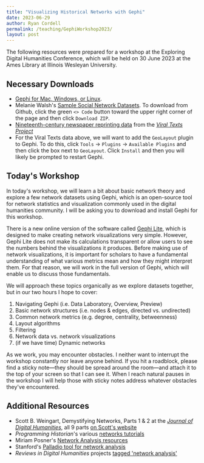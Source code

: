 ```yaml
---
title: "Visualizing Historical Networks with Gephi"
date: 2023-06-29
author: Ryan Cordell
permalink: /teaching/GephiWorkshop2023/
layout: post
---
```


The following resources were prepared for a workshop at the Exploring Digital Humanities Conference, which will be held on 30 June 2023 at the Ames Library at Illinois Wesleyan University.

## Necessary Downloads

+ [Gephi for Mac, Windows, or Linux](https://gephi.org/). 
+ Melanie Walsh's [Sample Social Network Datasets](https://github.com/melaniewalsh/sample-social-network-datasets/tree/master). To download from Github, click the green `<> Code` button toward the upper right corner of the page and then click `Download ZIP`.
+ [Nineteenth-century newspaper reprinting data](https://www.dropbox.com/s/lrl25dcookqddeg/dynamic-C19newspapers.gexf?dl=0) from the [_Viral Texts Project_](https://viraltexts.org/)
+ For the Viral Texts data above, we will want to add the `GeoLayout` plugin to Gephi. To do this, click `Tools` -> `Plugins` -> `Available Plugins` and then click the box next to `GeoLayout`. Click `Install` and then you will likely be prompted to restart Gephi.

## Today's Workshop

In today's workshop, we will learn a bit about basic network theory and explore a few network datasets using Gephi, which is an open-source tool for network statistics and visualization commonly used in the digital humanities community. I will be asking you to download and install Gephi for this workshop. 

There is a new online version of the software called [Gephi Lite](https://gephi.org/gephi-lite/), which is designed to make creating network visualizations very simple. However, Gephi Lite does not make its calculations transparent or allow users to see the numbers behind the visualizations it produces. Before making use of network visualizations, it is important for scholars to have a fundamental understanding of what various metrics mean and how they might interpret them. For that reason, we will work in the full version of Gephi, which will enable us to discuss those fundamentals. 

We will approach these topics organically as we explore datasets together, but in our two hours I hope to cover:

1. Navigating Gephi (i.e. Data Laboratory, Overview, Preview)
2. Basic network structures (i.e. nodes & edges, directed vs. undirected)
3. Common network metrics (e.g. degree, centrality, betweenness)
4. Layout algorithms
5. Filtering
6. Network data vs. network visualizations
7. (if we have time) Dynamic networks

As we work, you may encounter obstacles. I neither want to interrupt the workshop constantly nor leave anyone behind. If you hit a roadblock, please find a sticky note—they should be spread around the room—and attach it to the top of your screen so that I can see it. When I reach natural pauses in the workshop I will help those with sticky notes address whatever obstacles they've encountered.

## Additional Resources

+ Scott B. Weingart, Demystifying Networks, Parts 1 & 2 at the [_Journal of Digital Humanities_](https://journalofdigitalhumanities.org/1-1/demystifying-networks-by-scott-weingart/), all 9 parts [on Scott's website](https://www.scottbot.net/HIAL/index.html@tag=networks-demystified.html)
+ _Programming Historian_'s various [networks tutorials](https://programminghistorian.org/en/lessons/?topic=network-analysis)
+ Miriam Posner's [Network Analysis resources](https://miriamposner.com/classes/dh101f16/tutorials-guides/data-visualization/network-analysis/)
+ Stanford's [Palladio tool for network analysis](https://hdlab.stanford.edu/palladio/)
+ _Reviews in Digital Humanities_ projects [tagged 'network analysis'](https://reviewsindh.pubpub.org/network-analysis)